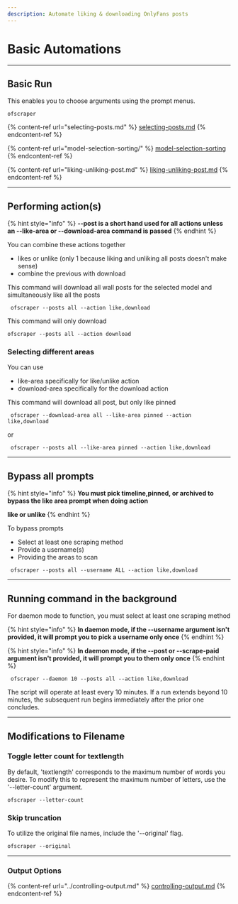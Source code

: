```yaml
---
description: Automate liking & downloading OnlyFans posts
---
```


# Basic Automations

***

## Basic Run

This enables you to choose arguments using the prompt menus.

```
ofscraper
```

{% content-ref url="selecting-posts.md" %}
[selecting-posts.md](selecting-posts.md)
{% endcontent-ref %}

{% content-ref url="model-selection-sorting/" %}
[model-selection-sorting](model-selection-sorting/)
{% endcontent-ref %}

{% content-ref url="liking-unliking-post.md" %}
[liking-unliking-post.md](liking-unliking-post.md)
{% endcontent-ref %}



***

## Performing action(s)

{% hint style="info" %}
**--post is a short hand used for all actions unless an --like-area or --download-area command is passed**
{% endhint %}

You can combine these actions together

* likes or unlike (only 1 because liking and unliking all posts doesn't make sense)
* combine the previous with download

This command will download all wall posts for the selected model and simultaneously like all the posts

```
 ofscraper --posts all --action like,download
```

This command will only download

```
ofscraper --posts all --action download
```

### Selecting different areas

You can use&#x20;

* like-area specifically for like/unlike action
* download-area specifically for the download action

This command will download all post, but only like pinned

```
 ofscraper --download-area all --like-area pinned --action like,download
```

or&#x20;

```
 ofscraper --posts all --like-area pinned --action like,download
```



***

## Bypass all prompts

{% hint style="info" %}
**You must pick timeline,pinned, or archived to bypass the like area prompt when doing action**&#x20;

**like or unlike**
{% endhint %}

To bypass prompts

* Select at least one scraping method
* Provide a username(s)
* Providing the areas to scan

```
 ofscraper --posts all --username ALL --action like,download
```





***

## Running command in the background

For daemon mode to function, you must select at least one scraping method

{% hint style="info" %}
&#x20;**In daemon mode, if the --username argument isn't provided, it will prompt you to pick a username only once**
{% endhint %}

{% hint style="info" %}
**In daemon mode, if the --post or --scrape-paid argument isn't provided, it will prompt you to  them only once**
{% endhint %}

```
 ofscraper --daemon 10 --posts all --action like,download
```

The script will operate at least every 10 minutes. If a run extends beyond 10 minutes, the subsequent run begins immediately after the prior one concludes.





***

## Modifications to Filename

### Toggle letter count for textlength

By default, 'textlength' corresponds to the maximum number of words you desire. To modify this to represent the maximum number of letters, use the '--letter-count' argument.

```
ofscraper --letter-count
```

### Skip truncation

To utilize the original file names, include the '--original' flag.

```
ofscraper --original
```



***

### Output Options

{% content-ref url="../controlling-output.md" %}
[controlling-output.md](../controlling-output.md)
{% endcontent-ref %}
